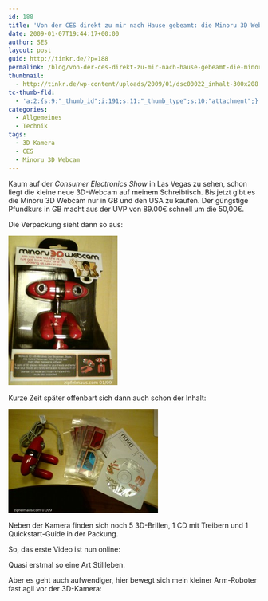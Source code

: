 ```yaml
---
id: 188
title: 'Von der CES direkt zu mir nach Hause gebeamt: die Minoru 3D Webcam'
date: 2009-01-07T19:44:17+00:00
author: SES
layout: post
guid: http://tinkr.de/?p=188
permalink: /blog/von-der-ces-direkt-zu-mir-nach-hause-gebeamt-die-minoru-3d-webcam/
thumbnail:
  - http://tinkr.de/wp-content/uploads/2009/01/dsc00022_inhalt-300x208.jpg
tc-thumb-fld:
  - 'a:2:{s:9:"_thumb_id";i:191;s:11:"_thumb_type";s:10:"attachment";}'
categories:
  - Allgemeines
  - Technik
tags:
  - 3D Kamera
  - CES
  - Minoru 3D Webcam
---
```

Kaum auf der _Consumer Electronics Show_ in Las Vegas zu sehen, schon liegt die kleine neue 3D-Webcam auf meinem Schreibtisch. Bis jetzt gibt es die Minoru 3D Webcam nur in GB und den USA zu kaufen. Der güngstige Pfundkurs in GB macht aus der UVP von 89.00€ schnell um die 50,00€.

Die Verpackung sieht dann so aus:

[<img loading="lazy" class="alignnone size-medium wp-image-190" title="Minoru Verpackung/Packshot" src="/assets/2009/01/dsc00019_packshot-219x300.jpg" alt="Minoru Verpackung/Packshot" width="219" height="300" />](/assets/2009/01/dsc00019_packshot.jpg)

Kurze Zeit später offenbart sich dann auch schon der Inhalt:

[<img loading="lazy" class="alignnone size-medium wp-image-191" title="Minoru 3D, Packungsinhalt" src="/assets/2009/01/dsc00022_inhalt-300x208.jpg" alt="Minoru 3D, Packungsinhalt" width="300" height="208" />](/assets/2009/01/dsc00022_inhalt.jpg)

Neben der Kamera finden sich noch 5 3D-Brillen, 1 CD mit Treibern und 1 Quickstart-Guide in der Packung.

So, das erste Video ist nun online:



Quasi erstmal so eine Art Stillleben.

Aber es geht auch aufwendiger, hier bewegt sich mein kleiner Arm-Roboter fast agil vor der 3D-Kamera:
